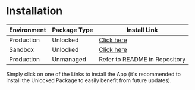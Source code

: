 # Installation

| Environment | Package Type | Install Link                                                                                    |
| ----------- | ------------ | ----------------------------------------------------------------------------------------------- |
| Production  | Unlocked     | [Click here](https://login.salesforce.com/packaging/installPackage.apexp?p0=04t09000000ikcrAAA) |
| Sandbox     | Unlocked     | [Click here](https://test.salesforce.com/packaging/installPackage.apexp?p0=04t09000000ikcrAAA)  |
| Production  | Unmanaged    | Refer to README in Repository                                                                   |

Simply click on one of the Links to install the App (it's recommended to install the Unlocked Package to easily benefit from future updates).